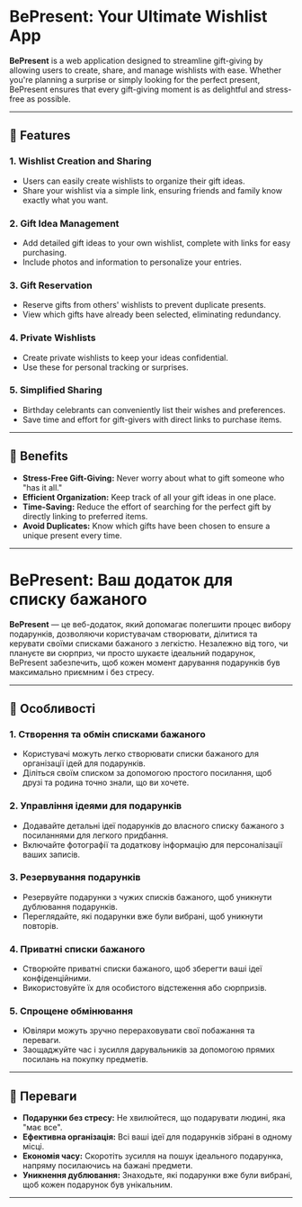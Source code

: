 # BePresent: Your Ultimate Wishlist App

**BePresent** is a web application designed to streamline gift-giving by allowing users to create, share, and manage wishlists with ease. Whether you're planning a surprise or simply looking for the perfect present, BePresent ensures that every gift-giving moment is as delightful and stress-free as possible. 

---

## 🎁 Features

### 1. **Wishlist Creation and Sharing**
- Users can easily create wishlists to organize their gift ideas.
- Share your wishlist via a simple link, ensuring friends and family know exactly what you want.

### 2. **Gift Idea Management**
- Add detailed gift ideas to your own wishlist, complete with links for easy purchasing.
- Include photos and information to personalize your entries.

### 3. **Gift Reservation**
- Reserve gifts from others' wishlists to prevent duplicate presents.
- View which gifts have already been selected, eliminating redundancy.

### 4. **Private Wishlists**
- Create private wishlists to keep your ideas confidential.
- Use these for personal tracking or surprises.

### 5. **Simplified Sharing**
- Birthday celebrants can conveniently list their wishes and preferences.
- Save time and effort for gift-givers with direct links to purchase items.

---

## 🚀 Benefits

- **Stress-Free Gift-Giving:** Never worry about what to gift someone who "has it all."
- **Efficient Organization:** Keep track of all your gift ideas in one place.
- **Time-Saving:** Reduce the effort of searching for the perfect gift by directly linking to preferred items.
- **Avoid Duplicates:** Know which gifts have been chosen to ensure a unique present every time.

---
# BePresent: Ваш додаток для списку бажаного

**BePresent** — це веб-додаток, який допомагає полегшити процес вибору подарунків, дозволяючи користувачам створювати, ділитися та керувати своїми списками бажаного з легкістю. Незалежно від того, чи плануєте ви сюрприз, чи просто шукаєте ідеальний подарунок, BePresent забезпечить, щоб кожен момент дарування подарунків був максимально приємним і без стресу.

---

## 🎁 Особливості

### 1. **Створення та обмін списками бажаного**
- Користувачі можуть легко створювати списки бажаного для організації ідей для подарунків.
- Діліться своїм списком за допомогою простого посилання, щоб друзі та родина точно знали, що ви хочете.

### 2. **Управління ідеями для подарунків**
- Додавайте детальні ідеї подарунків до власного списку бажаного з посиланнями для легкого придбання.
- Включайте фотографії та додаткову інформацію для персоналізації ваших записів.

### 3. **Резервування подарунків**
- Резервуйте подарунки з чужих списків бажаного, щоб уникнути дублювання подарунків.
- Переглядайте, які подарунки вже були вибрані, щоб уникнути повторів.

### 4. **Приватні списки бажаного**
- Створюйте приватні списки бажаного, щоб зберегти ваші ідеї конфіденційними.
- Використовуйте їх для особистого відстеження або сюрпризів.

### 5. **Спрощене обмінювання**
- Ювіляри можуть зручно перераховувати свої побажання та переваги.
- Заощаджуйте час і зусилля дарувальників за допомогою прямих посилань на покупку предметів.

---

## 🚀 Переваги

- **Подарунки без стресу:** Не хвилюйтеся, що подарувати людині, яка "має все".
- **Ефективна організація:** Всі ваші ідеї для подарунків зібрані в одному місці.
- **Економія часу:** Скоротіть зусилля на пошук ідеального подарунка, напряму посилаючись на бажані предмети.
- **Уникнення дублювання:** Знаходьте, які подарунки вже були вибрані, щоб кожен подарунок був унікальним.

---
